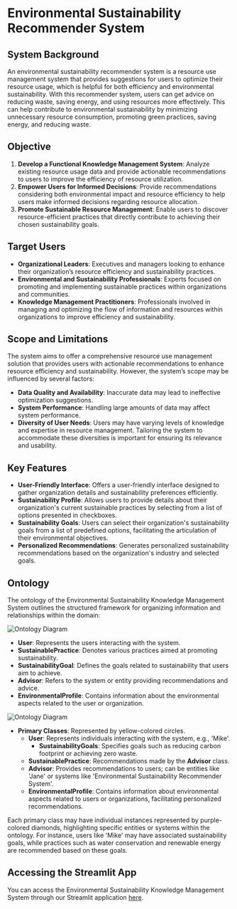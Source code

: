 # Environmental Sustainability Recommender System

## System Background

An environmental sustainability recommender system is a resource use management system that provides suggestions for users to optimize their resource usage, which is helpful for both efficiency and environmental sustainability. With this recommender system, users can get advice on reducing waste, saving energy, and using resources more effectively. This can help contribute to environmental sustainability by minimizing unnecessary resource consumption, promoting green practices, saving energy, and reducing waste.

## Objective

1. **Develop a Functional Knowledge Management System**: Analyze existing resource usage data and provide actionable recommendations to users to improve the efficiency of resource utilization.
2. **Empower Users for Informed Decisions**: Provide recommendations considering both environmental impact and resource efficiency to help users make informed decisions regarding resource allocation.
3. **Promote Sustainable Resource Management**: Enable users to discover resource-efficient practices that directly contribute to achieving their chosen sustainability goals.

## Target Users

- **Organizational Leaders**: Executives and managers looking to enhance their organization’s resource efficiency and sustainability practices.
- **Environmental and Sustainability Professionals**: Experts focused on promoting and implementing sustainable practices within organizations and communities.
- **Knowledge Management Practitioners**: Professionals involved in managing and optimizing the flow of information and resources within organizations to improve efficiency and sustainability.

## Scope and Limitations

The system aims to offer a comprehensive resource use management solution that provides users with actionable recommendations to enhance resource efficiency and sustainability. However, the system’s scope may be influenced by several factors:

- **Data Quality and Availability**: Inaccurate data may lead to ineffective optimization suggestions.
- **System Performance**: Handling large amounts of data may affect system performance.
- **Diversity of User Needs**: Users may have varying levels of knowledge and expertise in resource management. Tailoring the system to accommodate these diversities is important for ensuring its relevance and usability.

## Key Features

- **User-Friendly Interface**: Offers a user-friendly interface designed to gather organization details and sustainability preferences efficiently.
- **Sustainability Profile**: Allows users to provide details about their organization's current sustainable practices by selecting from a list of options presented in checkboxes.
- **Sustainability Goals**: Users can select their organization's sustainability goals from a list of predefined options, facilitating the articulation of their environmental objectives.
- **Personalized Recommendations**: Generates personalized sustainability recommendations based on the organization's industry and selected goals.

## Ontology

The ontology of the Environmental Sustainability Knowledge Management System outlines the structured framework for organizing information and relationships within the domain:

![Ontology Diagram](https://i.imgur.com/RYhLioZ.png)

- **User**: Represents the users interacting with the system.
- **SustainablePractice**: Denotes various practices aimed at promoting sustainability.
- **SustainabilityGoal**: Defines the goals related to sustainability that users aim to achieve.
- **Advisor**: Refers to the system or entity providing recommendations and advice.
- **EnvironmentalProfile**: Contains information about the environmental aspects related to the user or organization.

![Ontology Diagram](https://i.imgur.com/3JAWhGc.png)

- **Primary Classes**: Represented by yellow-colored circles.
  - **User**: Represents individuals interacting with the system, e.g., 'Mike'.
    - **SustainabilityGoals**: Specifies goals such as reducing carbon footprint or achieving zero waste.
  - **SustainablePractice**: Recommendations made by the **Advisor** class.
  - **Advisor**: Provides recommendations to users; can be entities like 'Jane' or systems like 'Environmental Sustainability Recommender System'.
  - **EnvironmentalProfile**: Contains information about environmental aspects related to users or organizations, facilitating personalized recommendations.

Each primary class may have individual instances represented by purple-colored diamonds, highlighting specific entities or systems within the ontology. For instance, users like 'Mike' may have associated sustainability goals, while practices such as water conservation and renewable energy are recommended based on these goals.

## Accessing the Streamlit App

You can access the Environmental Sustainability Knowledge Management System through our Streamlit application [here](https://environmental-sustainability-recommendation-system.streamlit.app/).
